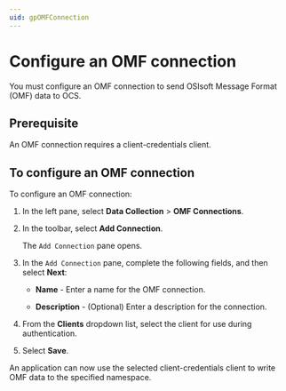 ```yaml
---
uid: gpOMFConnection
---
```


# Configure an OMF connection

You must configure an OMF connection to send OSIsoft Message Format (OMF) data to OCS.

## Prerequisite

An OMF connection requires a client-credentials client.

## To configure an OMF connection

To configure an OMF connection:

1. In the left pane, select **Data Collection** > **OMF Connections**.

1. In the toolbar, select **Add Connection**.

   The `Add Connection` pane opens.

1. In the `Add Connection` pane, complete the following fields, and then select **Next**:

   - **Name** - Enter a name for the OMF connection.

   - **Description** - (Optional) Enter a description for the connection.

1. From the **Clients** dropdown list, select the client for use during authentication.

1. Select **Save**.

An application can now use the selected client-credentials client to write OMF data to the specified namespace.
